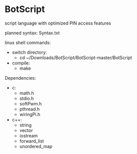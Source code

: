 
# BotScript
script language with optimized PIN access features

planned syntax: Syntax.txt

linux shell commands:
- switch directory:
  - cd ~/Downloads/BotScript/BotScript-master/BotScript
- compile:
  - make

Dependencies:
- c:
   - math.h
   - stdio.h
   - softPwm.h
   - pthread.h
   - wiringPi.h
- c++:
   - string
   - vector
   - iostream
   - forward_list
   - unordered_map
